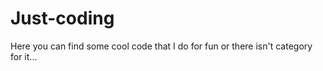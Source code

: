 # Just-coding

Here you can find some cool code that I do for fun or there isn't category for it...
